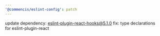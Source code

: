 ```yaml
---
'@commencis/eslint-config': patch
---
```


update dependency: eslint-plugin-react-hooks@5.1.0
fix: type declarations for eslint-plugin-react
